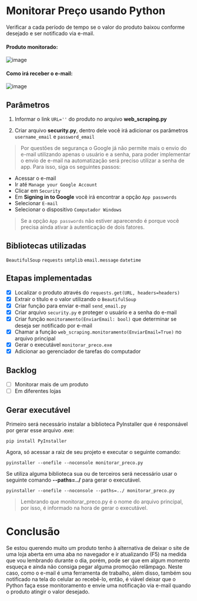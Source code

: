 # Monitorar Preço usando Python
Verificar a cada período de tempo se o valor do produto baixou conforme desejado e ser notificado via e-mail.

#### Produto monitorado:
![image](https://user-images.githubusercontent.com/22162514/220414443-067716f1-bba2-4ab5-9f15-4009666ad775.png)

#### Como irá receber o e-mail:
![image](https://user-images.githubusercontent.com/22162514/220524642-16b6e836-46fe-4f1d-9ddd-f565edba96a5.png)

## Parâmetros

1. Informar o link ```URL=''``` do produto no arquivo **web_scraping.py**

2. Criar arquivo **security.py**, dentro dele você irá adicionar os parâmetros ```username_email``` e ```password_email```

> Por questões de segurança o Google já não permite mais o envio do e-mail utilizando apenas o usuário e a senha, para poder implementar o envio de e-mail na automatização será preciso utilizar a senha de app. Para isso, siga os seguintes passos:

- Acessar o e-mail
- Ir até ```Manage your Google Account```
- Clicar em ```Security```
- Em **Signing in to Google** você irá encontrar a opção ```App passwords```
- Selecionar ```E-mail```
- Selecionar o dispositivo ```Computador Windows```

> Se a opção ```App passwords``` não estiver aparecendo é porque você precisa ainda ativar à autenticação de dois fatores.

## Bibliotecas utilizadas
```BeautifulSoup```
```requests```
```smtplib```
```email.message```
```datetime```

## Etapas implementadas
- [x] Localizar o produto através do ```requests.get(URL, headers=headers)```
- [x] Extrair o título e o valor utilizando o ```BeautifulSoup```
- [x] Criar função para enviar e-mail ```send_email.py```
- [x] Criar arquivo ```security.py``` e proteger o usuário e a senha do e-mail 
- [x] Criar função ```monitoramento(EnviarEmail: bool)``` que determinar se deseja ser notificado por e-mail
- [x] Chamar a função ```web_scraping.monitoramento(EnviarEmail=True)``` no arquivo principal
- [x] Gerar o executável ```monitorar_preco.exe```
- [x] Adicionar ao gerenciador de tarefas do computador

## Backlog
- [ ] Monitorar mais de um produto
- [ ] Em diferentes lojas

## Gerar executável

Primeiro será necessário instalar a biblioteca PyInstaller que é responsável por gerar esse arquivo .exe: <br>
```
pip install PyInstaller
```
Agora, só acessar a raiz de seu projeto e executar o seguinte comando:
```
pyinstaller --onefile --noconsole monitorar_preco.py
```

Se utiliza alguma biblioteca sua ou de terceiros será necessário usar o seguinte comando **--paths=../** para gerar o executável.

```
pyinstaller --onefile --noconsole --paths=../ monitorar_preco.py
```

> Lembrando que monitorar_preco.py é o nome do arquivo principal, por isso, é informado na hora de gerar o executável.

# Conclusão

Se estou querendo muito um produto tenho à alternativa de deixar o site de uma loja aberta em uma aba no navegador e ir atualizando (F5) na medida que vou lembrando durante o dia, porém, pode ser que em algum momento esqueça e ainda não consiga pegar alguma promoção relâmpago. Neste caso, como o e-mail é uma ferramenta de trabalho, além disso, também sou notificado na tela do celular ao recebê-lo, então, é viável deixar que o Python faça esse monitoramento e envie uma notificação via e-mail quando o produto atingir o valor desejado.
